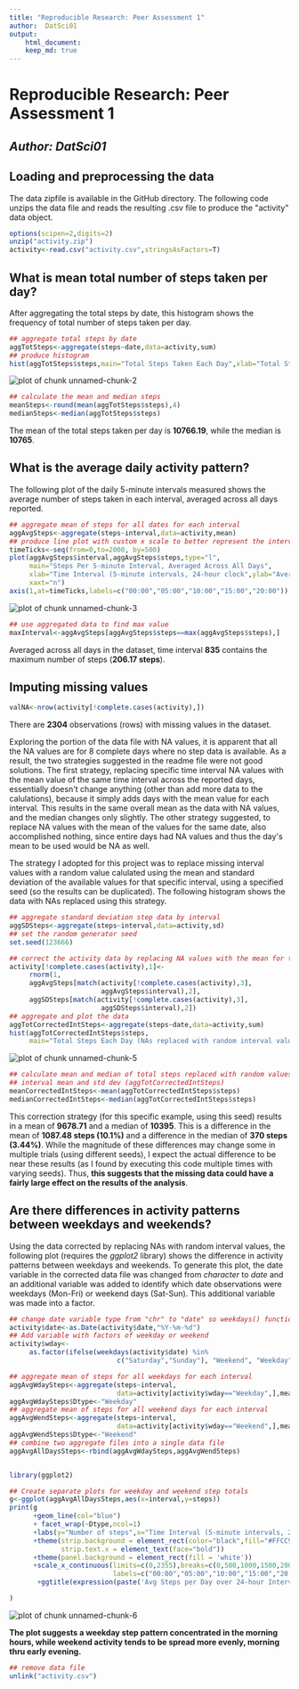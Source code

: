 ```yaml
---
title: "Reproducible Research: Peer Assessment 1"
author:  DatSci01
output: 
    html_document:
    keep_md: true
---
```

  
# Reproducible Research: Peer Assessment 1
## ***Author:  DatSci01***

## Loading and preprocessing the data

The data zipfile is available in the GitHub directory. The following code unzips the data file and reads the resulting .csv file to produce the "activity" data object.


```r
options(scipen=2,digits=2)
unzip("activity.zip")
activity<-read.csv("activity.csv",stringsAsFactors=T)
```

## What is mean total number of steps taken per day?

After aggregating the total steps by date, this histogram shows the frequency of total number of steps taken per day.


```r
## aggregate total steps by date
aggTotSteps<-aggregate(steps~date,data=activity,sum)
## produce histogram
hist(aggTotSteps$steps,main="Total Steps Taken Each Day",xlab="Total Steps")
```

![plot of chunk unnamed-chunk-2](figure/unnamed-chunk-2-1.png) 

```r
## calculate the mean and median steps
meanSteps<-round(mean(aggTotSteps$steps),4)
medianSteps<-median(aggTotSteps$steps)
```
The mean of the total steps taken per day is **10766.19**, while the median is **10765**.

## What is the average daily activity pattern?
The following plot of the daily 5-minute intervals measured shows the average number of steps taken in each interval, averaged across all days reported.


```r
## aggregate mean of steps for all dates for each interval
aggAvgSteps<-aggregate(steps~interval,data=activity,mean)
## produce line plot with custom x scale to better represent the intervals
timeTicks<-seq(from=0,to=2000, by=500)
plot(aggAvgSteps$interval,aggAvgSteps$steps,type="l",
     main="Steps Per 5-minute Interval, Averaged Across All Days",
     xlab="Time Interval (5-minute intervals, 24-hour clock",ylab="Average Steps",
     xaxt="n")
axis(1,at=timeTicks,labels=c("00:00","05:00","10:00","15:00","20:00"))
```

![plot of chunk unnamed-chunk-3](figure/unnamed-chunk-3-1.png) 

```r
## use aggregated data to find max value
maxInterval<-aggAvgSteps[aggAvgSteps$steps==max(aggAvgSteps$steps),]
```
Averaged across all days in the dataset, time interval **835** contains the maximum number of steps (**206.17 steps**).

## Imputing missing values

```r
valNA<-nrow(activity[!complete.cases(activity),])
```
There are **2304** observations (rows) with missing values in the dataset.

Exploring the portion of the data file with NA values, it is apparent that all the NA values are for 8 complete days where no step data is available. As a result, the two strategies suggested in the readme file were not good solutions. The first strategy, replacing specific time interval NA values with the mean value of the same time interval across the reported days, essentially doesn't change anything (other than add more data to the calulations), because it simply adds days with the mean value for each interval. This results in the same overall mean as the data with NA values, and the median changes only slightly. The other strategy suggested, to replace NA values with the mean of the values for the same date, also accomplished nothing, since entire days had NA values and thus the day's mean to be used would be NA as well.  

The strategy I adopted for this project was to replace missing interval values with a random value calulated using the mean and standard deviation of the available values for that specific interval, using a specified seed (so the results can be duplicated). The following histogram shows the data with NAs replaced using this strategy.

```r
## aggregate standard deviation step data by interval
aggSDSteps<-aggregate(steps~interval,data=activity,sd)
## set the random generator seed
set.seed(123666)

## correct the activity data by replacing NA values with the mean for the interval
activity[!complete.cases(activity),1]<-
     rnorm(1,
     aggAvgSteps[match(activity[!complete.cases(activity),3],
                       aggAvgSteps$interval),2],
     aggSDSteps[match(activity[!complete.cases(activity),3],
                       aggSDSteps$interval),2])
## aggregate and plot the data     
aggTotCorrectedIntSteps<-aggregate(steps~date,data=activity,sum)
hist(aggTotCorrectedIntSteps$steps,
     main="Total Steps Each Day (NAs replaced with random interval value)",xlab="Total Steps")
```

![plot of chunk unnamed-chunk-5](figure/unnamed-chunk-5-1.png) 

```r
## calculate mean and median of total steps replaced with random values based on the
## interval mean and std dev (aggTotCorrectedIntSteps)
meanCorrectedIntSteps<-mean(aggTotCorrectedIntSteps$steps)
medianCorrectedIntSteps<-median(aggTotCorrectedIntSteps$steps)
```
This correction strategy (for this specific example, using this seed) results in a mean of **9678.71** and a median of **10395**. This is a difference in the mean of **1087.48 steps (10.1%)** and a difference in the median of **370 steps (3.44%)**. While the magnitude of these differences may change some in multiple trials (using different seeds), I expect the actual difference to be near these results (as I found by executing this code multiple times with varying seeds).  Thus, **this suggests that the missing data could have a fairly large effect on the results of the analysis**.


## Are there differences in activity patterns between weekdays and weekends?

Using the data corrected by replacing NAs with random interval values, the following plot (requires the *ggplot2* library) shows the difference in activity patterns between weekdays and weekends. To generate this plot, the date variable in the corrected data file was changed from *character* to *date* and an additional variable was added to identify which date observations were weekdays (Mon-Fri) or weekend days (Sat-Sun). This additional variable was made into a factor.

```r
## change date variable type from "chr" to "date" so weekdays() function can be used
activity$date<-as.Date(activity$date,"%Y-%m-%d")
## Add variable with factors of weekday or weekend
activity$wday<-
     as.factor(ifelse(weekdays(activity$date) %in% 
                           c("Saturday","Sunday"), "Weekend", "Weekday"))

## aggregate mean of steps for all weekdays for each interval
aggAvgWdaySteps<-aggregate(steps~interval,
                           data=activity[activity$wday=="Weekday",],mean)
aggAvgWdaySteps$Dtype<-"Weekday"
## aggregate mean of steps for all weekend days for each interval
aggAvgWendSteps<-aggregate(steps~interval,
                           data=activity[activity$wday=="Weekend",],mean)
aggAvgWendSteps$Dtype<-"Weekend"
## combine two aggregate files into a single data file
aggAvgAllDaysSteps<-rbind(aggAvgWdaySteps,aggAvgWendSteps)


library(ggplot2)

## Create separate plots for weekday and weekend step totals
g<-ggplot(aggAvgAllDaysSteps,aes(x=interval,y=steps))
print(g
      +geom_line(col="blue") 
      + facet_wrap(~Dtype,ncol=1)
      +labs(y="Number of steps",x="Time Interval (5-minute intervals, 24-hour clock)")
      +theme(strip.background = element_rect(color="black",fill="#FFCC99"),
             strip.text.x = element_text(face="bold"))
      +theme(panel.background = element_rect(fill = 'white'))
      +scale_x_continuous(limits=c(0,2355),breaks=c(0,500,1000,1500,2000),
                          labels=c("00:00","05:00","10:00","15:00","20:00"))
       +ggtitle(expression(paste('Avg Steps per Day over 24-hour Interval: Weekday vs Weekend')))

)
```

![plot of chunk unnamed-chunk-6](figure/unnamed-chunk-6-1.png) 

**The plot suggests a weekday step pattern concentrated in the morning hours, while weekend activity tends to be spread more evenly, morning thru early evening.**




```r
## remove data file
unlink("activity.csv")
```
